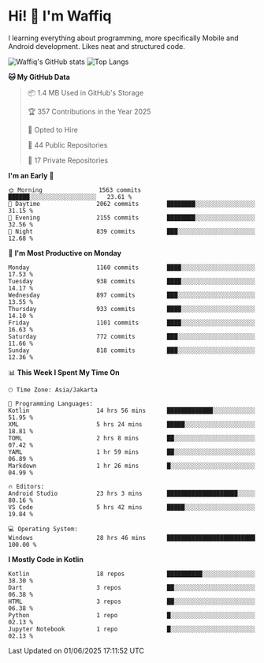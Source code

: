 
# Hi! 👋 I'm Waffiq

I learning everything about programming, more specifically Mobile and Android development. Likes neat and structured code.

<!-- Get to know more about me?

<a href="https://www.linkedin.com/in/waffiqaziz/"><img src="https://img.shields.io/static/v1?label=%20&message=LinkedIn&logo=linkedin&logoColor=white&color=0A66C2&style=for-the-badge" alt="LinkedIn"></a>
<a href="https://www.instagram.com/waffiqaziz/"><img src="https://img.shields.io/static/v1?label=%20&message=instagram&logo=instagram&logoColor=white&labelColor=%23E1306C&color=%23E1306C&style=for-the-badge" alt="Instagram"></a>
<a href="https://web.facebook.com/WaffiqAziz/"><img src="https://img.shields.io/static/v1?label=%20&message=Facebook&logo=facebook&logoColor=white&color=1877F2&style=for-the-badge" alt="Facebook"></a>
<a href="https://twitter.com/waffiqaziz"><img src="https://img.shields.io/static/v1?label=%20&message=X&logo=x&logoColor=white&color=000000&style=for-the-badge" alt="X"></a> -->

![Waffiq's GitHub stats](https://github-readme-stats-eight-theta.vercel.app/api?username=waffiqaziz&show_icons=true&include_all_commits=true&count_private=true&theme=dark)
![Top Langs](https://github-readme-stats.vercel.app/api/top-langs/?username=waffiqaziz&layout=compact&langs_count=8&theme=dark)

<!--START_SECTION:waka-->
**🐱 My GitHub Data** 

> 📦 1.4 MB Used in GitHub's Storage 
 > 
> 🏆 357 Contributions in the Year 2025
 > 
> 💼 Opted to Hire
 > 
> 📜 44 Public Repositories 
 > 
> 🔑 17 Private Repositories 
 > 
**I'm an Early 🐤** 

```text
🌞 Morning                1563 commits        ██████░░░░░░░░░░░░░░░░░░░   23.61 % 
🌆 Daytime                2062 commits        ████████░░░░░░░░░░░░░░░░░   31.15 % 
🌃 Evening                2155 commits        ████████░░░░░░░░░░░░░░░░░   32.56 % 
🌙 Night                  839 commits         ███░░░░░░░░░░░░░░░░░░░░░░   12.68 % 
```
📅 **I'm Most Productive on Monday** 

```text
Monday                   1160 commits        ████░░░░░░░░░░░░░░░░░░░░░   17.53 % 
Tuesday                  938 commits         ████░░░░░░░░░░░░░░░░░░░░░   14.17 % 
Wednesday                897 commits         ███░░░░░░░░░░░░░░░░░░░░░░   13.55 % 
Thursday                 933 commits         ████░░░░░░░░░░░░░░░░░░░░░   14.10 % 
Friday                   1101 commits        ████░░░░░░░░░░░░░░░░░░░░░   16.63 % 
Saturday                 772 commits         ███░░░░░░░░░░░░░░░░░░░░░░   11.66 % 
Sunday                   818 commits         ███░░░░░░░░░░░░░░░░░░░░░░   12.36 % 
```


📊 **This Week I Spent My Time On** 

```text
🕑︎ Time Zone: Asia/Jakarta

💬 Programming Languages: 
Kotlin                   14 hrs 56 mins      █████████████░░░░░░░░░░░░   51.95 % 
XML                      5 hrs 24 mins       █████░░░░░░░░░░░░░░░░░░░░   18.81 % 
TOML                     2 hrs 8 mins        ██░░░░░░░░░░░░░░░░░░░░░░░   07.42 % 
YAML                     1 hr 59 mins        ██░░░░░░░░░░░░░░░░░░░░░░░   06.89 % 
Markdown                 1 hr 26 mins        █░░░░░░░░░░░░░░░░░░░░░░░░   04.99 % 

🔥 Editors: 
Android Studio           23 hrs 3 mins       ████████████████████░░░░░   80.16 % 
VS Code                  5 hrs 42 mins       █████░░░░░░░░░░░░░░░░░░░░   19.84 % 

💻 Operating System: 
Windows                  28 hrs 46 mins      █████████████████████████   100.00 % 
```

**I Mostly Code in Kotlin** 

```text
Kotlin                   18 repos            ██████████░░░░░░░░░░░░░░░   38.30 % 
Dart                     3 repos             ██░░░░░░░░░░░░░░░░░░░░░░░   06.38 % 
HTML                     3 repos             ██░░░░░░░░░░░░░░░░░░░░░░░   06.38 % 
Python                   1 repo              █░░░░░░░░░░░░░░░░░░░░░░░░   02.13 % 
Jupyter Notebook         1 repo              █░░░░░░░░░░░░░░░░░░░░░░░░   02.13 % 
```




 Last Updated on 01/06/2025 17:11:52 UTC
<!--END_SECTION:waka-->
